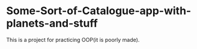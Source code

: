 # Some-Sort-of-Catalogue-app-with-planets-and-stuff
This is a project for practicing OOP(it is poorly made).
